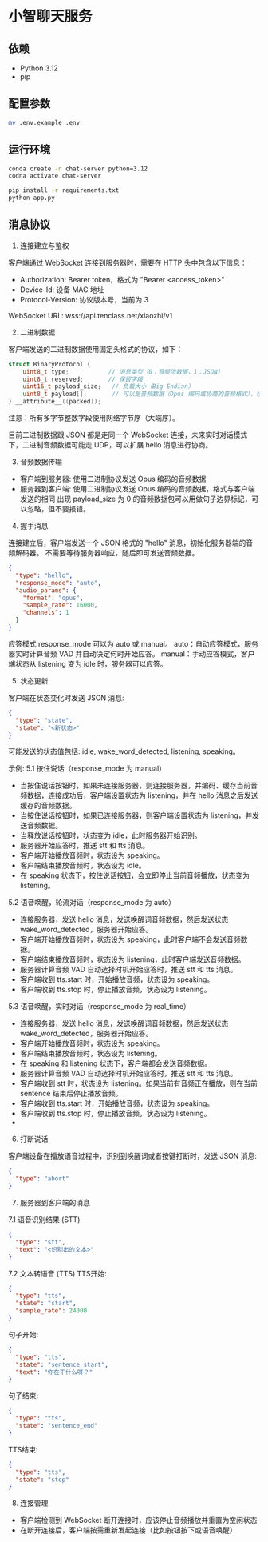 # 小智聊天服务

## 依赖

- Python 3.12
- pip


## 配置参数
```bash
mv .env.example .env
```


## 运行环境

```bash
conda create -n chat-server python=3.12
codna activate chat-server

pip install -r requirements.txt
python app.py
```

## 消息协议

1. 连接建立与鉴权

客户端通过 WebSocket 连接到服务器时，需要在 HTTP 头中包含以下信息：

- Authorization: Bearer token，格式为 "Bearer <access_token>"
- Device-Id: 设备 MAC 地址
- Protocol-Version: 协议版本号，当前为 3

WebSocket URL: wss://api.tenclass.net/xiaozhi/v1

2. 二进制数据

客户端发送的二进制数据使用固定头格式的协议，如下：
```c
struct BinaryProtocol {
    uint8_t type;           // 消息类型（0：音频流数据，1：JSON）
    uint8_t reserved;       // 保留字段
    uint16_t payload_size;   // 负载大小（Big Endian）
    uint8_t payload[];       // 可以是音频数据（Opus 编码或协商的音频格式），也可以封装 JSON
} __attribute__((packed));
```
注意：所有多字节整数字段使用网络字节序（大端序）。

目前二进制数据跟 JSON 都是走同一个 WebSocket 连接，未来实时对话模式下，二进制音频数据可能走 UDP，可以扩展 hello 消息进行协商。

3. 音频数据传输

- 客户端到服务器: 使用二进制协议发送 Opus 编码的音频数据
- 服务器到客户端: 使用二进制协议发送 Opus 编码的音频数据，格式与客户端发送的相同
出现 payload_size 为 0 的音频数据包可以用做句子边界标记，可以忽略，但不要报错。

4. 握手消息

连接建立后，客户端发送一个 JSON 格式的 "hello" 消息，初始化服务器端的音频解码器。
不需要等待服务器响应，随后即可发送音频数据。

```json
{
  "type": "hello",
  "response_mode": "auto",
  "audio_params": {
    "format": "opus",
    "sample_rate": 16000,
    "channels": 1
  }
}
```

应答模式 response_mode 可以为 auto 或 manual。
auto：自动应答模式，服务器实时计算音频 VAD 并自动决定何时开始应答。
manual：手动应答模式，客户端状态从 listening 变为 idle 时，服务器可以应答。

5. 状态更新

客户端在状态变化时发送 JSON 消息:
```json
{
  "type": "state",
  "state": "<新状态>"
}
```
可能发送的状态值包括: idle, wake_word_detected, listening, speaking。

示例:
5.1 按住说话（response_mode 为 manual）
- 当按住说话按钮时，如果未连接服务器，则连接服务器，并编码、缓存当前音频数据，连接成功后，客户端设置状态为 listening，并在 hello 消息之后发送缓存的音频数据。
- 当按住说话按钮时，如果已连接服务器，则客户端设置状态为 listening，并发送音频数据。
- 当释放说话按钮时，状态变为 idle，此时服务器开始识别。
- 服务器开始应答时，推送 stt 和 tts 消息。
- 客户端开始播放音频时，状态设为 speaking。
- 客户端结束播放音频时，状态设为 idle。
- 在 speaking 状态下，按住说话按钮，会立即停止当前音频播放，状态变为 listening。

5.2 语音唤醒，轮流对话（response_mode 为 auto）
- 连接服务器，发送 hello 消息，发送唤醒词音频数据，然后发送状态 wake_word_detected，服务器开始应答。
- 客户端开始播放音频时，状态设为 speaking，此时客户端不会发送音频数据。
- 客户端结束播放音频时，状态设为 listening，此时客户端发送音频数据。
- 服务器计算音频 VAD 自动选择时机开始应答时，推送 stt 和 tts 消息。
- 客户端收到 tts.start 时，开始播放音频，状态设为 speaking。
- 客户端收到 tts.stop 时，停止播放音频，状态设为 listening。

5.3 语音唤醒，实时对话（response_mode 为 real_time）
- 连接服务器，发送 hello 消息，发送唤醒词音频数据，然后发送状态 wake_word_detected，服务器开始应答。
- 客户端开始播放音频时，状态设为 speaking。
- 客户端结束播放音频时，状态设为 listening。
- 在 speaking 和 listening 状态下，客户端都会发送音频数据。
- 服务器计算音频 VAD 自动选择时机开始应答时，推送 stt 和 tts 消息。
- 客户端收到 stt 时，状态设为 listening。如果当前有音频正在播放，则在当前 sentence 结束后停止播放音频。
- 客户端收到 tts.start 时，开始播放音频，状态设为 speaking。
- 客户端收到 tts.stop 时，停止播放音频，状态设为 listening。
- 

6. 打断说话

客户端设备在播放语音过程中，识别到唤醒词或者按键打断时，发送 JSON 消息:
```json
{
  "type": "abort"
}
```

7. 服务器到客户端的消息

7.1 语音识别结果 (STT)
```json
{   
  "type": "stt",
  "text": "<识别出的文本>"
}
```
7.2 文本转语音 (TTS)
TTS开始:
```json
{   
  "type": "tts",
  "state": "start",
  "sample_rate": 24000
}
```
句子开始:
```json
{   
  "type": "tts",
  "state": "sentence_start",
  "text": "你在干什么呀？"
}
```
句子结束:
```json
{   
  "type": "tts",
  "state": "sentence_end"
}
```
TTS结束:
```json
{
  "type": "tts",
  "state": "stop"
}
```

8. 连接管理

- 客户端检测到 WebSocket 断开连接时，应该停止音频播放并重置为空闲状态
- 在断开连接后，客户端按需重新发起连接（比如按钮按下或语音唤醒）